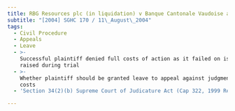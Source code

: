 ```yaml
---
title: RBG Resources plc (in liquidation) v Banque Cantonale Vaudoise and Others
subtitle: "[2004] SGHC 170 / 11\_August\_2004"
tags:
  - Civil Procedure
  - Appeals
  - Leave
  - >-
    Successful plaintiff denied full costs of action as it failed on issue
    raised during trial
  - >-
    Whether plaintiff should be granted leave to appeal against judgment on
    costs
  - 'Section 34(2)(b) Supreme Court of Judicature Act (Cap 322, 1999 Rev Ed)'

---
```


